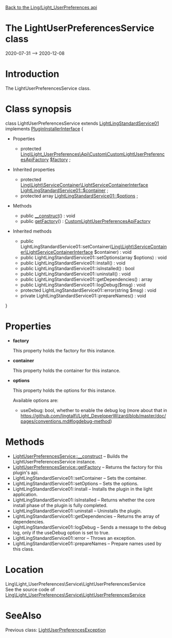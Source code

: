 [Back to the Ling/Light_UserPreferences api](https://github.com/lingtalfi/Light_UserPreferences/blob/master/doc/api/Ling/Light_UserPreferences.md)



The LightUserPreferencesService class
================
2020-07-31 --> 2020-12-08






Introduction
============

The LightUserPreferencesService class.



Class synopsis
==============


class <span class="pl-k">LightUserPreferencesService</span> extends [LightLingStandardService01](https://github.com/lingtalfi/Light_LingStandardService/blob/master/doc/api/Ling/Light_LingStandardService/Service/LightLingStandardService01.md) implements [PluginInstallerInterface](https://github.com/lingtalfi/Light_PluginInstaller/blob/master/doc/api/Ling/Light_PluginInstaller/PluginInstaller/PluginInstallerInterface.md) {

- Properties
    - protected [Ling\Light_UserPreferences\Api\Custom\CustomLightUserPreferencesApiFactory](https://github.com/lingtalfi/Light_UserPreferences/blob/master/doc/api/Ling/Light_UserPreferences/Api/Custom/CustomLightUserPreferencesApiFactory.md) [$factory](#property-factory) ;

- Inherited properties
    - protected [Ling\Light\ServiceContainer\LightServiceContainerInterface](https://github.com/lingtalfi/Light/blob/master/doc/api/Ling/Light/ServiceContainer/LightServiceContainerInterface.md) [LightLingStandardService01::$container](#property-container) ;
    - protected array [LightLingStandardService01::$options](#property-options) ;

- Methods
    - public [__construct](https://github.com/lingtalfi/Light_UserPreferences/blob/master/doc/api/Ling/Light_UserPreferences/Service/LightUserPreferencesService/__construct.md)() : void
    - public [getFactory](https://github.com/lingtalfi/Light_UserPreferences/blob/master/doc/api/Ling/Light_UserPreferences/Service/LightUserPreferencesService/getFactory.md)() : [CustomLightUserPreferencesApiFactory](https://github.com/lingtalfi/Light_UserPreferences/blob/master/doc/api/Ling/Light_UserPreferences/Api/Custom/CustomLightUserPreferencesApiFactory.md)

- Inherited methods
    - public LightLingStandardService01::setContainer([Ling\Light\ServiceContainer\LightServiceContainerInterface](https://github.com/lingtalfi/Light/blob/master/doc/api/Ling/Light/ServiceContainer/LightServiceContainerInterface.md) $container) : void
    - public LightLingStandardService01::setOptions(array $options) : void
    - public LightLingStandardService01::install() : void
    - public LightLingStandardService01::isInstalled() : bool
    - public LightLingStandardService01::uninstall() : void
    - public LightLingStandardService01::getDependencies() : array
    - public LightLingStandardService01::logDebug($msg) : void
    - protected LightLingStandardService01::error(string $msg) : void
    - private LightLingStandardService01::prepareNames() : void

}




Properties
=============

- <span id="property-factory"><b>factory</b></span>

    This property holds the factory for this instance.
    
    

- <span id="property-container"><b>container</b></span>

    This property holds the container for this instance.
    
    

- <span id="property-options"><b>options</b></span>

    This property holds the options for this instance.
    
    Available options are:
    - useDebug: bool, whether to enable the debug log (more about that in https://github.com/lingtalfi/Light_DeveloperWizard/blob/master/doc/pages/conventions.md#logdebug-method)
    
    



Methods
==============

- [LightUserPreferencesService::__construct](https://github.com/lingtalfi/Light_UserPreferences/blob/master/doc/api/Ling/Light_UserPreferences/Service/LightUserPreferencesService/__construct.md) &ndash; Builds the LightUserPreferencesService instance.
- [LightUserPreferencesService::getFactory](https://github.com/lingtalfi/Light_UserPreferences/blob/master/doc/api/Ling/Light_UserPreferences/Service/LightUserPreferencesService/getFactory.md) &ndash; Returns the factory for this plugin's api.
- LightLingStandardService01::setContainer &ndash; Sets the container.
- LightLingStandardService01::setOptions &ndash; Sets the options.
- LightLingStandardService01::install &ndash; Installs the plugin in the light application.
- LightLingStandardService01::isInstalled &ndash; Returns whether the core install phase of the plugin is fully completed.
- LightLingStandardService01::uninstall &ndash; Uninstalls the plugin.
- LightLingStandardService01::getDependencies &ndash; Returns the array of dependencies.
- LightLingStandardService01::logDebug &ndash; Sends a message to the debug log, only if the useDebug option is set to true.
- LightLingStandardService01::error &ndash; Throws an exception.
- LightLingStandardService01::prepareNames &ndash; Prepare names used by this class.





Location
=============
Ling\Light_UserPreferences\Service\LightUserPreferencesService<br>
See the source code of [Ling\Light_UserPreferences\Service\LightUserPreferencesService](https://github.com/lingtalfi/Light_UserPreferences/blob/master/Service/LightUserPreferencesService.php)



SeeAlso
==============
Previous class: [LightUserPreferencesException](https://github.com/lingtalfi/Light_UserPreferences/blob/master/doc/api/Ling/Light_UserPreferences/Exception/LightUserPreferencesException.md)<br>
